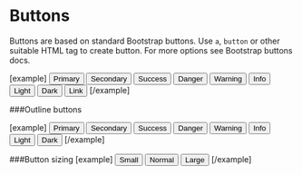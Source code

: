 Buttons
=======

Buttons are based on standard Bootstrap buttons. Use <code>a</code>, <code>button</code> or other suitable HTML tag to create button. For more options see Bootstrap buttons docs.

[example]
	<button type="button" class="btn btn-primary">Primary</button>
	<button type="button" class="btn btn-secondary">Secondary</button>
	<button type="button" class="btn btn-success">Success</button>
	<button type="button" class="btn btn-danger">Danger</button>
	<button type="button" class="btn btn-warning">Warning</button>
	<button type="button" class="btn btn-info">Info</button>
	<button type="button" class="btn btn-light">Light</button>
	<button type="button" class="btn btn-dark">Dark</button>
	<button type="button" class="btn btn-link">Link</button>
[/example]

###Outline buttons 

[example]
<button type="button" class="btn btn-outline-primary">Primary</button>
<button type="button" class="btn btn-outline-secondary">Secondary</button>
<button type="button" class="btn btn-outline-success">Success</button>
<button type="button" class="btn btn-outline-danger">Danger</button>
<button type="button" class="btn btn-outline-warning">Warning</button>
<button type="button" class="btn btn-outline-info">Info</button>
<button type="button" class="btn btn-outline-light">Light</button>
<button type="button" class="btn btn-outline-dark">Dark</button>
[/example]

###Button sizing
[example]
<button type="button" class="btn btn-primary btn-sm">Small</button>
<button type="button" class="btn btn-primary">Normal</button>
<button type="button" class="btn btn-primary btn-lg">Large</button>
[/example]